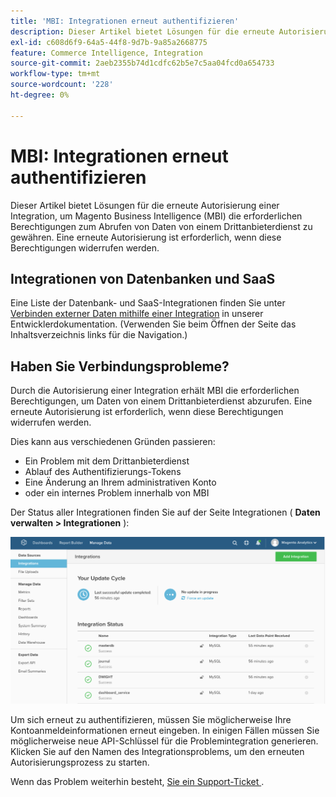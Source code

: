 ```yaml
---
title: 'MBI: Integrationen erneut authentifizieren'
description: Dieser Artikel bietet Lösungen für die erneute Autorisierung einer Integration, um Magento Business Intelligence (MBI) die erforderlichen Berechtigungen zum Abrufen von Daten von einem Drittanbieterdienst zu gewähren. Eine erneute Autorisierung ist erforderlich, wenn diese Berechtigungen widerrufen werden.
exl-id: c608d6f9-64a5-44f8-9d7b-9a85a2668775
feature: Commerce Intelligence, Integration
source-git-commit: 2aeb2355b74d1cdfc62b5e7c5aa04fcd0a654733
workflow-type: tm+mt
source-wordcount: '228'
ht-degree: 0%

---
```


# MBI: Integrationen erneut authentifizieren

Dieser Artikel bietet Lösungen für die erneute Autorisierung einer Integration, um Magento Business Intelligence (MBI) die erforderlichen Berechtigungen zum Abrufen von Daten von einem Drittanbieterdienst zu gewähren. Eine erneute Autorisierung ist erforderlich, wenn diese Berechtigungen widerrufen werden.

## Integrationen von Datenbanken und SaaS

Eine Liste der Datenbank- und SaaS-Integrationen finden Sie unter [Verbinden externer Daten mithilfe einer Integration](https://experienceleague.adobe.com/de/docs/commerce-business-intelligence/mbi/analyze/saas/integrations) in unserer Entwicklerdokumentation. (Verwenden Sie beim Öffnen der Seite das Inhaltsverzeichnis links für die Navigation.)

## Haben Sie Verbindungsprobleme?

Durch die Autorisierung einer Integration erhält MBI die erforderlichen Berechtigungen, um Daten von einem Drittanbieterdienst abzurufen. Eine erneute Autorisierung ist erforderlich, wenn diese Berechtigungen widerrufen werden.

Dies kann aus verschiedenen Gründen passieren:

* Ein Problem mit dem Drittanbieterdienst
* Ablauf des Authentifizierungs-Tokens
* Eine Änderung an Ihrem administrativen Konto
* oder ein internes Problem innerhalb von MBI

Der Status aller Integrationen finden Sie auf der Seite Integrationen ( **Daten verwalten > Integrationen** ):

![integrations_page.png](assets/Integrations_page.png)

Um sich erneut zu authentifizieren, müssen Sie möglicherweise Ihre Kontoanmeldeinformationen erneut eingeben. In einigen Fällen müssen Sie möglicherweise neue API-Schlüssel für die Problemintegration generieren. Klicken Sie auf den Namen des Integrationsproblems, um den erneuten Autorisierungsprozess zu starten.

Wenn das Problem weiterhin besteht, [&#x200B; Sie ein Support-Ticket &#x200B;](/help/help-center-guide/help-center/magento-help-center-user-guide.md#submit-ticket).
